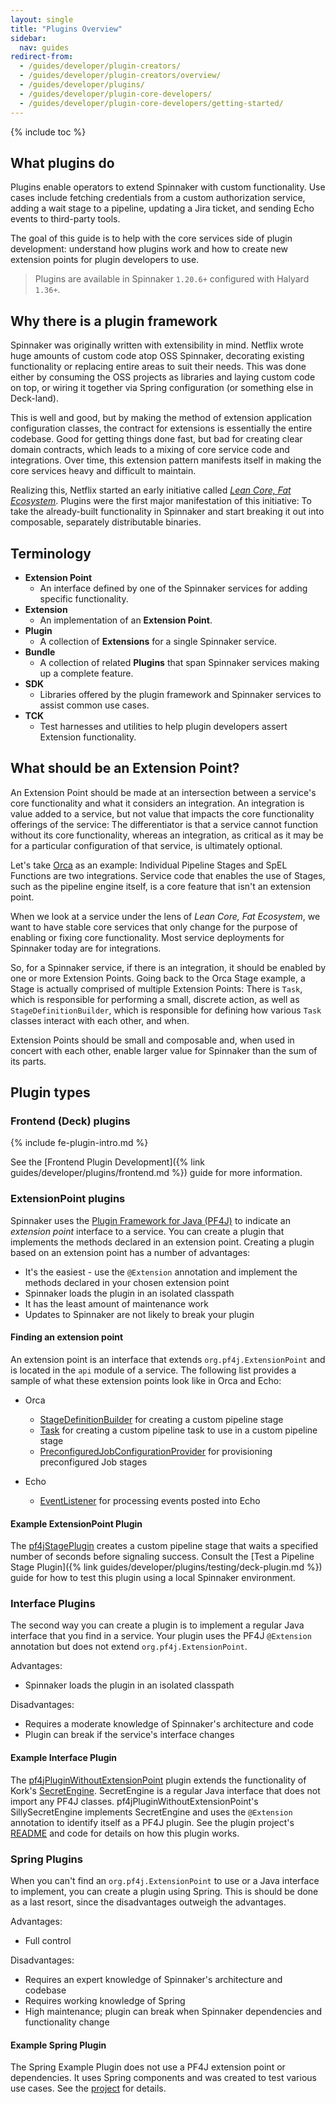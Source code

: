 ```yaml
---
layout: single
title: "Plugins Overview"
sidebar:
  nav: guides
redirect-from:
  - /guides/developer/plugin-creators/
  - /guides/developer/plugin-creators/overview/
  - /guides/developer/plugins/
  - /guides/developer/plugin-core-developers/
  - /guides/developer/plugin-core-developers/getting-started/
---
```


{% include toc %}

## What plugins do

Plugins enable operators to extend Spinnaker with custom functionality. Use
cases include fetching credentials from a custom authorization service, adding
a wait stage to a pipeline, updating a Jira ticket, and sending Echo events to
third-party tools.

The goal of this guide is to help with the core services side of plugin
development: understand how plugins work and how to create new extension
points for plugin developers to use.

> Plugins are available in Spinnaker `1.20.6+` configured with
> Halyard `1.36+`.

## Why there is a plugin framework

Spinnaker was originally written with extensibility in mind. Netflix
wrote huge amounts of custom code atop OSS Spinnaker, decorating existing
functionality or replacing entire areas to suit their needs. This was done either
by consuming the OSS projects as libraries and laying custom code on top, or
wiring it together via Spring configuration (or something else in Deck-land).

This is well and good, but by making the method of extension application
configuration classes, the contract for extensions is essentially the entire
codebase. Good for getting things done fast, but bad for creating clear domain
contracts, which leads to a mixing of core service code and integrations. Over
time, this extension pattern manifests itself in making the core services
heavy and difficult to maintain.

Realizing this, Netflix started an early initiative called [*Lean Core, Fat
Ecosystem*](https://docs.google.com/document/d/1cgKBdT5xVFvMwut7Wji_-bC_12GoQtyZ2MQ958LDcOY/edit?usp=sharing).
Plugins were the first major manifestation of this initiative: To take the
already-built functionality in Spinnaker and start breaking it out into
composable, separately distributable binaries.

## Terminology

- **Extension Point**
    - An interface defined by one of the Spinnaker services for adding specific
      functionality.
- **Extension**
    - An implementation of an **Extension Point**.
- **Plugin**
    - A collection of **Extensions** for a single Spinnaker service.
- **Bundle**
    - A collection of related **Plugins** that span Spinnaker services making
      up a complete feature.
- **SDK**
    - Libraries offered by the plugin framework and Spinnaker services to
      assist common use cases.
- **TCK**
    - Test harnesses and utilities to help plugin developers assert Extension
      functionality.

## What should be an Extension Point?

An Extension Point should be made at an intersection between a service's core
functionality and what it considers an integration. An integration is value
added to a service, but not value that impacts the core functionality offerings
of the service: The differentiator is that a service cannot function without
its core functionality, whereas an integration, as critical as it may be for a
particular configuration of that service, is ultimately optional.

Let's take [Orca](https://github.com/spinnaker/orca) as an example: Individual
Pipeline Stages and SpEL Functions are two integrations. Service code that
enables the use of Stages, such as the pipeline engine itself, is a core
feature that isn't an extension point.

When we look at a service under the lens of *Lean Core, Fat Ecosystem*, we want
to have stable core services that only change for the purpose of enabling or
fixing core functionality. Most service deployments for Spinnaker today are for
integrations.

So, for a Spinnaker service, if there is an integration, it should be enabled
by one or more Extension Points. Going back to the Orca Stage example, a Stage
is actually comprised of multiple Extension Points: There is `Task`, which is
responsible for performing a small, discrete action, as well as
`StageDefinitionBuilder`, which is responsible for defining how various `Task`
classes interact with each other, and when.

Extension Points should be small and composable and, when used in concert with
each other, enable larger value for Spinnaker than the sum of its parts.

## Plugin types

### Frontend (Deck) plugins

{% include fe-plugin-intro.md %}

See the [Frontend Plugin Development]({% link guides/developer/plugins/frontend.md %})
guide for more information.

### ExtensionPoint plugins

Spinnaker uses the [Plugin Framework for Java
(PF4J)](https://github.com/pf4j/pf4j) to indicate an _extension point_
interface to a service. You can create a plugin that implements the methods
declared in an extension point.  Creating a plugin based on an extension point
has a number of advantages:

* It's the easiest - use the `@Extension` annotation and implement the methods
  declared in your chosen extension point
* Spinnaker loads the plugin in an isolated classpath
* It has the least amount of maintenance work
* Updates to Spinnaker are not likely to break your plugin

#### Finding an extension point

An extension point is an interface that extends `org.pf4j.ExtensionPoint` and
is located in the `api` module of a service. The following list provides a
sample of what these extension points look like in Orca and Echo:

* Orca
  - [StageDefinitionBuilder](https://github.com/spinnaker/orca/blob/master/orca-api/src/main/java/com/netflix/spinnaker/orca/api/pipeline/graph/StageDefinitionBuilder.java) for creating a custom pipeline stage
  - [Task](https://github.com/spinnaker/orca/blob/master/orca-api/src/main/java/com/netflix/spinnaker/orca/api/pipeline/Task.java) for creating a custom pipeline task to use in a custom pipeline stage
  - [PreconfiguredJobConfigurationProvider](https://github.com/spinnaker/orca/blob/master/orca-api/src/main/java/com/netflix/spinnaker/orca/api/preconfigured/jobs/PreconfiguredJobConfigurationProvider.java) for provisioning preconfigured Job stages

* Echo
  - [EventListener](https://github.com/spinnaker/echo/blob/master/echo-api/src/main/java/com/netflix/spinnaker/echo/api/events/EventListener.java) for processing events posted into Echo

#### Example ExtensionPoint Plugin

The [pf4jStagePlugin](https://github.com/spinnaker-plugin-examples/pf4jStagePlugin) creates a custom pipeline stage that waits a specified number of seconds before signaling success. Consult the [Test a Pipeline Stage Plugin]({% link guides/developer/plugins/testing/deck-plugin.md %}) guide for how to test this plugin using a local Spinnaker environment.

### Interface Plugins

The second way you can create a plugin is to implement a regular Java interface
that you find in a service. Your plugin uses the PF4J `@Extension` annotation
but does not extend `org.pf4j.ExtensionPoint`.    

Advantages:
* Spinnaker loads the plugin in an isolated classpath

Disadvantages:
* Requires a moderate knowledge of Spinnaker's architecture and code
* Plugin can break if the service's interface changes

#### Example Interface Plugin

The [pf4jPluginWithoutExtensionPoint](https://github.com/spinnaker-plugin-examples/pf4jPluginWithoutExtensionPoint) plugin extends the functionality of Kork's [SecretEngine](https://github.com/spinnaker/kork/blob/5c5bf12a54ca840b7c6c9f4a57cf3c445ddd910e/kork-secrets/src/main/java/com/netflix/spinnaker/kork/secrets/SecretEngine.java). SecretEngine is a regular Java interface that does not import any PF4J classes. pf4jPluginWithoutExtensionPoint's SillySecretEngine implements SecretEngine and uses the `@Extension` annotation to identify itself as a PF4J plugin. See the plugin project's [README](https://github.com/spinnaker-plugin-examples/pf4jPluginWithoutExtensionPoint) and code for details on how this plugin works.

### Spring Plugins

When you can't find an `org.pf4j.ExtensionPoint` to use or a Java interface to
implement, you can create a plugin using Spring. This is should be done as a
last resort, since the disadvantages outweigh the advantages.

Advantages:

* Full control

Disadvantages:

* Requires an expert knowledge of Spinnaker's architecture and codebase
* Requires working knowledge of Spring
* High maintenance; plugin can break when Spinnaker dependencies and functionality change


#### Example Spring Plugin

The Spring Example Plugin does not use a PF4J extension point or dependencies.
It uses Spring components and was created to test various use cases. See the
[project](https://github.com/spinnaker-plugin-examples/springExamplePlugin) for
details.
